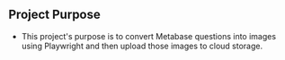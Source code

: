 ## Project Purpose

- This project's purpose is to convert Metabase questions into images using Playwright and then upload those images to cloud storage.